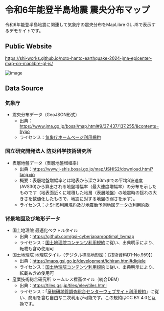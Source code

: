 # 令和6年能登半島地震 震央分布マップ
令和6年能登半島地震に関連して気象庁の震央分布をMapLibre GL JSで表示するデモサイトです。

## Public Website
https://shi-works.github.io/noto-hanto-earthquake-2024-jma-epicenter-map-on-maplibre-gl-js/

![image](https://github.com/shi-works/noto-hanto-earthquake-2024-jma-epicenter-map-on-maplibre-gl-js/assets/71203808/abf34d73-c0d2-41ae-94d9-c3d8aec400eb)

## Data Source
### 気象庁
- 震央分布データ（GeoJSON形式）
    - 出典：https://www.jma.go.jp/bosai/map.html#9/37.437/137.255/&contents=hypo
    - ライセンス：[気象庁ホームページ利用規約](https://www.jma.go.jp/jma/kishou/info/coment.html)

### 国立研究開発法人 防災科学技術研究所
- 表層地盤データ（表層地盤増幅率）
    - 出典：https://www.j-shis.bosai.go.jp/map/JSHIS2/download.html?lang=jp
    - 概要：表層地盤増幅率とは地表から深さ30mまでの平均S波速度(AVS30)から算出される地盤増幅率（最大速度増幅率）の分布を示したものです（地表面近くに堆積した地層（表層地盤）の地震時の揺れの大きさを数値化したもので、地震に対する地盤の弱さを示す）。
    - ライセンス：[J-SHIS利用規約](https://www.j-shis.bosai.go.jp/agreement)及び[地震動予測地図データの利用約款](https://www.j-shis.bosai.go.jp/map/JSHIS2/download.html?lang=jp)

### 背景地図及び地形データ
- 国土地理院 最適化ベクトルタイル
    - 出典：https://github.com/gsi-cyberjapan/optimal_bvmap
    - ライセンス：[国土地理院コンテンツ利用規約](https://www.gsi.go.jp/kikakuchousei/kikakuchousei40182.html)に従い、出典明示により、転載も含め使用可
- 国土地理院 地理院タイル（デジタル標高地形図：【技術資料D1-No.959】）
    - 出典：https://maps.gsi.go.jp/development/ichiran.html#digiele
    - ライセンス：[国土地理院コンテンツ利用規約](https://www.gsi.go.jp/kikakuchousei/kikakuchousei40182.html)に従い、出典明示により、転載も含め使用可
- 産業技術総合研究所 シームレス標高タイル（統合DEM）
    - 出典：https://tiles.gsj.jp/tiles/elev/tiles.html
    - ライセンス：「[産総研地質調査総合センターウェブサイト利用規約](https://www.gsj.jp/license/license.html)」に従い、商用を含む自由な二次利用が可能です。この規約はCC BY 4.0と互換です。
